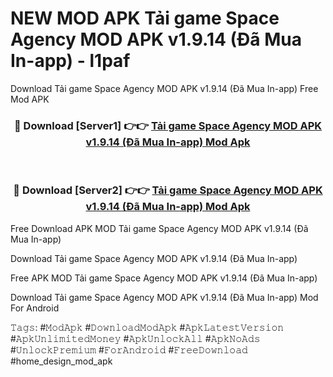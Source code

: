 # NEW MOD APK Tải game Space Agency MOD APK v1.9.14 (Đã Mua In-app) - l1paf
Download Tải game Space Agency MOD APK v1.9.14 (Đã Mua In-app) Free Mod APK

<div align="center">
<h3>🔴 Download [Server1] 👉👉 <a href="https://apk-comot.site?title=Tải_game_Space_Agency_MOD_APK_v1.9.14_(Đã_Mua_In-app)">Tải game Space Agency MOD APK v1.9.14 (Đã Mua In-app) Mod Apk</a></h3><br>

<h3>🔴 Download [Server2] 👉👉 <a href="https://apk-comot.site?title=Tải_game_Space_Agency_MOD_APK_v1.9.14_(Đã_Mua_In-app)">Tải game Space Agency MOD APK v1.9.14 (Đã Mua In-app) Mod Apk</a></h3>
</div>


Free Download APK MOD Tải game Space Agency MOD APK v1.9.14 (Đã Mua In-app)

Download Tải game Space Agency MOD APK v1.9.14 (Đã Mua In-app) 

Free APK MOD Tải game Space Agency MOD APK v1.9.14 (Đã Mua In-app) 

Download Tải game Space Agency MOD APK v1.9.14 (Đã Mua In-app) Mod For Android

𝚃𝚊𝚐𝚜: #𝙼𝚘𝚍𝙰𝚙𝚔 #𝙳𝚘𝚠𝚗𝚕𝚘𝚊𝚍𝙼𝚘𝚍𝙰𝚙𝚔 #𝙰𝚙𝚔𝙻𝚊𝚝𝚎𝚜𝚝𝚅𝚎𝚛𝚜𝚒𝚘𝚗 #𝙰𝚙𝚔𝚄𝚗𝚕𝚒𝚖𝚒𝚝𝚎𝚍𝙼𝚘𝚗𝚎𝚢 #𝙰𝚙𝚔𝚄𝚗𝚕𝚘𝚌𝚔𝙰𝚕𝚕 #𝙰𝚙𝚔𝙽𝚘𝙰𝚍𝚜 #𝚄𝚗𝚕𝚘𝚌𝚔𝙿𝚛𝚎𝚖𝚒𝚞𝚖 #𝙵𝚘𝚛𝙰𝚗𝚍𝚛𝚘𝚒𝚍 #𝙵𝚛𝚎𝚎𝙳𝚘𝚠𝚗𝚕𝚘𝚊𝚍 #home_design_mod_apk